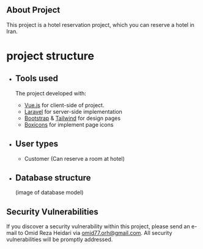 
## About Project

This project is a hotel reservation project, which you can reserve a hotel in Iran.

# project structure

- ## Tools used
    
  The project developed with:
    - [Vue.js](https://vuejs.org) for client-side of project.
    - [Laravel](https://laravel.com/) for server-side implementation
    - [Bootstrap](https://getbootstrap.com/)  & [Tailwind](https://tailwindcss.com/) for design pages
    - [Boxicons](https://www.google.com) for implement page icons

- ## User types
    - Customer (Can reserve a room at hotel)
    
- ## Database structure 

  (image of database model)

## Security Vulnerabilities

If you discover a security vulnerability within this project, please send an e-mail to Omid Reza Heidari via [omid77.orh@gmail.com](mailto:omid77.orh@gmail.com). All security vulnerabilities will be promptly addressed.
